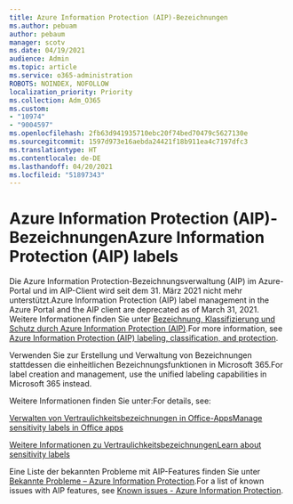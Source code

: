 ```yaml
---
title: Azure Information Protection (AIP)-Bezeichnungen
ms.author: pebuam
author: pebaum
manager: scotv
ms.date: 04/19/2021
audience: Admin
ms.topic: article
ms.service: o365-administration
ROBOTS: NOINDEX, NOFOLLOW
localization_priority: Priority
ms.collection: Adm_O365
ms.custom:
- "10974"
- "9004597"
ms.openlocfilehash: 2fb63d941935710ebc20f74bed70479c5627130e
ms.sourcegitcommit: 1597d973e16aebda24421f18b911ea4c7197dfc3
ms.translationtype: HT
ms.contentlocale: de-DE
ms.lasthandoff: 04/20/2021
ms.locfileid: "51897343"
---
```

# <a name="azure-information-protection-aip-labels"></a><span data-ttu-id="b059b-102">Azure Information Protection (AIP)-Bezeichnungen</span><span class="sxs-lookup"><span data-stu-id="b059b-102">Azure Information Protection (AIP) labels</span></span>

<span data-ttu-id="b059b-103">Die Azure Information Protection-Bezeichnungsverwaltung (AIP) im Azure-Portal und im AIP-Client wird seit dem 31. März 2021 nicht mehr unterstützt.</span><span class="sxs-lookup"><span data-stu-id="b059b-103">Azure Information Protection (AIP) label management in the Azure Portal and the AIP client are deprecated as of March 31, 2021.</span></span> <span data-ttu-id="b059b-104">Weitere Informationen finden Sie unter [Bezeichnung, Klassifizierung und Schutz durch Azure Information Protection (AIP)](https://docs.microsoft.com/azure/information-protection/aip-classification-and-protection).</span><span class="sxs-lookup"><span data-stu-id="b059b-104">For more information, see [Azure Information Protection (AIP) labeling, classification, and protection](https://docs.microsoft.com/azure/information-protection/aip-classification-and-protection).</span></span>

<span data-ttu-id="b059b-105">Verwenden Sie zur Erstellung und Verwaltung von Bezeichnungen stattdessen die einheitlichen Bezeichnungsfunktionen in Microsoft 365.</span><span class="sxs-lookup"><span data-stu-id="b059b-105">For label creation and management, use the unified labeling capabilities in Microsoft 365 instead.</span></span> 

<span data-ttu-id="b059b-106">Weitere Informationen finden Sie unter:</span><span class="sxs-lookup"><span data-stu-id="b059b-106">For details, see:</span></span>

[<span data-ttu-id="b059b-107">Verwalten von Vertraulichkeitsbezeichnungen in Office-Apps</span><span class="sxs-lookup"><span data-stu-id="b059b-107">Manage sensitivity labels in Office apps</span></span>](https://docs.microsoft.com/microsoft-365/compliance/sensitivity-labels-office-apps)

[<span data-ttu-id="b059b-108">Weitere Informationen zu Vertraulichkeitsbezeichnungen</span><span class="sxs-lookup"><span data-stu-id="b059b-108">Learn about sensitivity labels</span></span>](https://docs.microsoft.com/microsoft-365/compliance/sensitivity-labels)

<span data-ttu-id="b059b-109">Eine Liste der bekannten Probleme mit AIP-Features finden Sie unter [Bekannte Probleme – Azure Information Protection](https://docs.microsoft.com/azure/information-protection/known-issues).</span><span class="sxs-lookup"><span data-stu-id="b059b-109">For a list of known issues with AIP features, see [Known issues - Azure Information Protection](https://docs.microsoft.com/azure/information-protection/known-issues).</span></span>